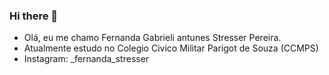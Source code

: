 ### Hi there 👋
- Olá, eu me chamo Fernanda Gabrieli antunes Stresser Pereira.
- Atualmente estudo no Colegio Civico Militar Parigot de Souza (CCMPS)
- Instagram: _fernanda_stresser

<!--
**Stress3r/Stress3r** is a ✨ _special_ ✨ repository because its `README.md` (this file) appears on your GitHub profile.

Here are some ideas to get you started:

- 🔭 I’m currently working on ...
- 🌱 I’m currently learning ...
- 👯 I’m looking to collaborate on ...
- 🤔 I’m looking for help with ...
- 💬 Ask me about ...
- 📫 How to reach me: ...
- 😄 Pronouns: ...
- ⚡ Fun fact: ...
-->
